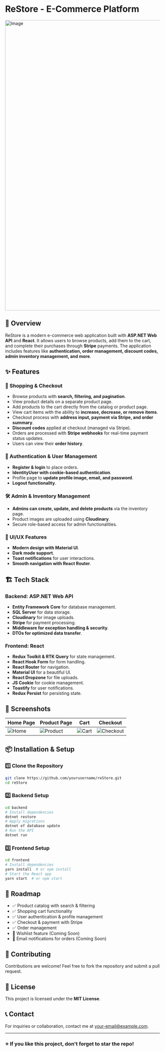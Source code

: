 # ReStore - E-Commerce Platform

<img width="942" alt="Image" src="https://github.com/user-attachments/assets/3818fd86-3338-4cdb-a2a2-355d18e15c95" />

## 🚀 Overview
ReStore is a modern e-commerce web application built with **ASP.NET Web API** and **React**. It allows users to browse products, add them to the cart, and complete their purchases through **Stripe** payments. The application includes features like **authentication, order management, discount codes, admin inventory management, and more**.

## ✨ Features
### 🛒 Shopping & Checkout
- Browse products with **search, filtering, and pagination**.
- View product details on a separate product page.
- Add products to the cart directly from the catalog or product page.
- View cart items with the ability to **increase, decrease, or remove items**.
- Checkout process with **address input, payment via Stripe, and order summary**.
- **Discount codes** applied at checkout (managed via Stripe).
- Orders are processed with **Stripe webhooks** for real-time payment status updates.
- Users can view their **order history**.

### 🔐 Authentication & User Management
- **Register & login** to place orders.
- **IdentityUser with cookie-based authentication**.
- Profile page to **update profile image, email, and password**.
- **Logout functionality**.

### 🛠️ Admin & Inventory Management
- **Admins can create, update, and delete products** via the inventory page.
- Product images are uploaded using **Cloudinary**.
- Secure role-based access for admin functionalities.

### 🎨 UI/UX Features
- **Modern design with Material UI**.
- **Dark mode support**.
- **Toast notifications** for user interactions.
- **Smooth navigation with React Router**.

## 🏗️ Tech Stack
### Backend: **ASP.NET Web API**
- **Entity Framework Core** for database management.
- **SQL Server** for data storage.
- **Cloudinary** for image uploads.
- **Stripe** for payment processing.
- **Middleware for exception handling & security**.
- **DTOs for optimized data transfer**.

### Frontend: **React**
- **Redux Toolkit & RTK Query** for state management.
- **React Hook Form** for form handling.
- **React Router** for navigation.
- **Material UI** for a beautiful UI.
- **React Dropzone** for file uploads.
- **JS Cookie** for cookie management.
- **Toastify** for user notifications.
- **Redux Persist** for persisting state.

## 📸 Screenshots
| Home Page | Product Page | Cart | Checkout |
|-----------|-------------|------|----------|
| ![Home](https://your-image-url.com/home.png) | ![Product](https://your-image-url.com/product.png) | ![Cart](https://your-image-url.com/cart.png) | ![Checkout](https://your-image-url.com/checkout.png) |

## 📦 Installation & Setup
### 1️⃣ Clone the Repository
```sh
git clone https://github.com/yourusername/reStore.git
cd reStore
```

### 2️⃣ Backend Setup
```sh
cd backend
# Install dependencies
dotnet restore
# Apply migrations
dotnet ef database update
# Run the API
dotnet run
```

### 3️⃣ Frontend Setup
```sh
cd frontend
# Install dependencies
yarn install  # or npm install
# Start the React app
yarn start  # or npm start
```

## 🎯 Roadmap
- ✅ Product catalog with search & filtering
- ✅ Shopping cart functionality
- ✅ User authentication & profile management
- ✅ Checkout & payment with Stripe
- ✅ Order management
- 🔄 Wishlist feature (Coming Soon)
- 🔄 Email notifications for orders (Coming Soon)

## 🤝 Contributing
Contributions are welcome! Feel free to fork the repository and submit a pull request.

## 📜 License
This project is licensed under the **MIT License**.

## 📞 Contact
For inquiries or collaboration, contact me at [your-email@example.com](mailto:your-email@example.com).

---
### ⭐ If you like this project, don't forget to star the repo!

